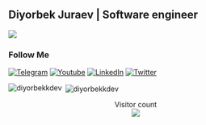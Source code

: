 ##  Diyorbek Juraev | Software engineer
![](https://readme-typing-svg.herokuapp.com?font=Montserrat&color=coral&lines=I'm+a+Frontend+Developer;I'm+a+React+JS+Developer;I'm+a+VUE+JS+Developer;I'm+a+JS+Developer;)





### Follow Me

[![Telegram](https://img.shields.io/badge/-Telegram-082032?style=for-the-badge&logo=Telegram&logoColor=#26A5E4)](https://t.me/diyorbek_juraev_blog)
[![Youtube](https://img.shields.io/badge/-YouTube-082032?style=for-the-badge&logo=Youtube&logoColor=FF0000)](https://www.youtube.com/@diyorbek_dev)
[![LinkedIn](https://img.shields.io/badge/-LinkedIn-082032?style=for-the-badge&logo=LinkedIn&logoColor=0A66C2)](https://www.linkedin.com/in/striking-academy-3184b8263/)
[![Twitter](https://img.shields.io/badge/-Twitter-082032?style=for-the-badge&logo=Twitter&logoColor=#1DA1F2)](https://twitter.com/diyorbek_dev)
<!--   GitHub stats graph -->


<p><img align="left" src="https://github-readme-stats.vercel.app/api/top-langs?username=diyorbekkdev&show_icons=true&locale=en&layout=compact" alt="diyorbekkdev" /></p>
<p>&nbsp;<img align="center" src="https://github-readme-stats.vercel.app/api?username=diyorbekkdev&show_icons=true&locale=en" alt="diyorbekkdev" /></p>

<p align="center"> 
  Visitor count<br>
  <img src="https://profile-counter.glitch.me/Diyorbekkdev/count.svg" />
</p>
